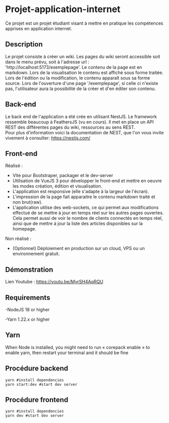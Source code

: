 # Projet-application-internet

Ce projet est un projet étudiant visant à mettre en pratique les compétences apprises en application internet. 

## Description

Le projet consiste à créer un wiki. Les pages du wiki seront accessible soit dans le menu prévu, soit à l'adresse url : 'http://localhost:5173/exemplepage'.
Le contenu de la page est en markdown. Lors de la visualisation le contenu est affiché sous forme traitée. Lors de l'édition ou la modification, le contenu apparaît sous sa forme source. 
Lors de l'ouverture d'une page '/exemplepage', si celle ci n'existe pas, l'utilisateur aura la possibilité de la créer et d'en éditer son contenu.

## Back-end 

Le back end de l'application a été crée en utilisant NestJS. Le framework ressemble beaucoup à FeathersJS (vu en cours). Il met en place un API REST des différentes pages du wiki, ressources au sens REST.  
Pour plus d'information voici la documentation de NEST, que l'on vous invite vivement à consulter: https://nestjs.com/

## Front-end 

Réalisé : 
- Vite pour Bootstraper, packager et le dev-server  
- Utilisation de VueJS 3 pour développer le front-end et mettre en oeuvre les modes création, édition et visualisation.  
- L'application est responsive (elle s'adapte à la largeur de l'écran). 
- L'impression de la page fait apparaitre le contenu markdown traité et non brut(raw).
- L'application utilise des web-sockets, ce qui permet aux modifications effectué de se mettre à jour en temps réel sur les autres pages ouvertes. Cela permet aussi de voir le nombre de clients connectés en temps réel, ainsi que de mettre à jour la liste des articles disponibles sur la homepage.

Non réalisé : 
- (Optionnel) Déploiement en production sur un cloud, VPS ou un environnement gratuit.

## Démonstration 

Lien Youtube : https://youtu.be/MyrSH4AqRQU

## Requirements
-NodeJS 18 or higher  

-Yarn 1.22.x or higher 

## Yarn
When Node is installed, you might need to run « corepack enable » to enable yarn, then restart your terminal and it should be fine

## Procédure backend
```	
yarn #install dependencies
yarn start:dev #start dev server
```
## Procédure frontend
```
yarn #install dependencies
yarn dev #start dev server
``` 
